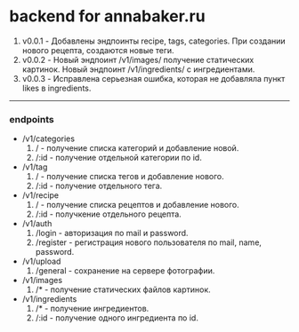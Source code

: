 # backend for annabaker.ru

1. v0.0.1 - Добавлены эндпоинты recipe, tags, categories. При создании нового рецепта, создаются новые теги.
2. v0.0.2 - Новый эндпоинт /v1/images/ получение статических картинок. Новый эндпоинт /v1/ingredients/ с ингредиентами.
3. v0.0.3 - Исправлена серьезная ошибка, которая не добавляла пункт likes в ingredients.
___

### endpoints
* /v1/categories
    1. / - получение списка категорий и добавление новой.
    2. /:id - получение отдельной категории по id.
* /v1/tag
    1. / - получение списка тегов и добавление нового.
    2. /:id - получение отдельного тега.
* /v1/recipe
    1. / - получение списка рецептов и добавление нового.
    2. /:id - получкение отдельного рецепта.
* /v1/auth
    1. /login - авторизация по mail и password.
    2. /register - регистрация нового пользователя по mail, name, password.
* /v1/upload
    1. /general - сохранение на сервере фотографии.
* /v1/images
    1. /* - получение статических файлов картинок.
* /v1/ingredients
    1. /* - получение ингредиентов.
    2. /:id - получение одного ингредиента по id.
